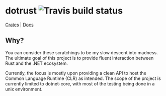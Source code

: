 # dotrust ![Travis build status](https://travis-ci.org/gsfraley/dotRUST.svg?branch=master)

[Crates](https://crates.io/crates/dotrust) | [Docs](https://docs.rs/dotrust)


## Why?

You can consider these scratchings to be my slow descent into madness.  The ultimate goal of
this project is to provide fluent interaction between Rust and the .NET ecosystem.

Currently, the focus is mostly upon providing a clean API to host the Common Language Runtime (CLR)
as intended.  The scope of the project is currently limited to dotnet-core, with most of the
testing being done in a unix environment.